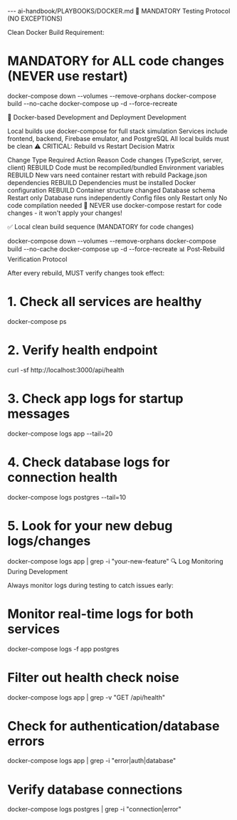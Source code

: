 --- ai-handbook/PLAYBOOKS/DOCKER.md
🧪 MANDATORY Testing Protocol (NO EXCEPTIONS)

Clean Docker Build Requirement:
# MANDATORY for ALL code changes (NEVER use restart)
docker-compose down --volumes --remove-orphans
docker-compose build --no-cache
docker-compose up -d --force-recreate

🐳 Docker-based Development and Deployment
Development

Local builds use docker-compose for full stack simulation
Services include frontend, backend, Firebase emulator, and PostgreSQL
All local builds must be clean
⚠️ CRITICAL: Rebuild vs Restart Decision Matrix

Change Type	Required Action	Reason
Code changes (TypeScript, server, client)	REBUILD	Code must be recompiled/bundled
Environment variables	REBUILD	New vars need container restart with rebuild
Package.json dependencies	REBUILD	Dependencies must be installed
Docker configuration	REBUILD	Container structure changed
Database schema	Restart only	Database runs independently
Config files only	Restart only	No code compilation needed
🚫 NEVER use docker-compose restart for code changes - it won't apply your changes!

✅ Local clean build sequence (MANDATORY for code changes)

docker-compose down --volumes --remove-orphans
docker-compose build --no-cache
docker-compose up -d --force-recreate
📊 Post-Rebuild Verification Protocol

After every rebuild, MUST verify changes took effect:

# 1. Check all services are healthy
docker-compose ps

# 2. Verify health endpoint
curl -sf http://localhost:3000/api/health

# 3. Check app logs for startup messages
docker-compose logs app --tail=20

# 4. Check database logs for connection health
docker-compose logs postgres --tail=10

# 5. Look for your new debug logs/changes
docker-compose logs app | grep -i "your-new-feature"
🔍 Log Monitoring During Development

Always monitor logs during testing to catch issues early:

# Monitor real-time logs for both services
docker-compose logs -f app postgres

# Filter out health check noise
docker-compose logs app | grep -v "GET /api/health"

# Check for authentication/database errors
docker-compose logs app | grep -i "error\|auth\|database"

# Verify database connections
docker-compose logs postgres | grep -i "connection\|error"

